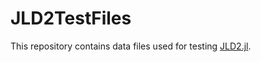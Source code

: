 # JLD2TestFiles

This repository contains data files used for testing [JLD2.jl](https://github.com/JuliaIO/JLD2.jl).
